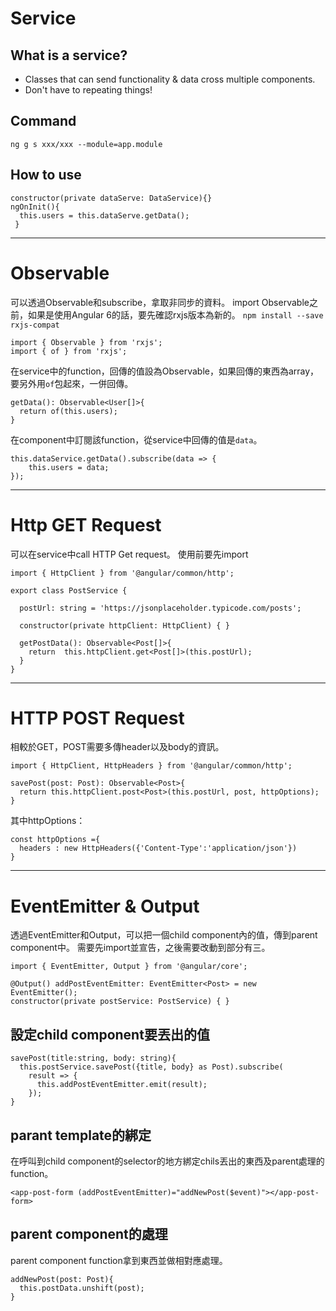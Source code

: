 # Service
## What is a service?
* Classes that can send functionality & data cross multiple components.
* Don't have to repeating things!

## Command
`ng g s xxx/xxx --module=app.module`

## How to use
```
constructor(private dataServe: DataService){}
ngOnInit(){
  this.users = this.dataServe.getData();
 }
```

***

# Observable
可以透過Observable和subscribe，拿取非同步的資料。
import Observable之前，如果是使用Angular 6的話，要先確認rxjs版本為新的。
`npm install --save rxjs-compat`

```
import { Observable } from 'rxjs';
import { of } from 'rxjs';
```

在service中的function，回傳的值設為Observable，如果回傳的東西為array，要另外用`of`包起來，一併回傳。
```
getData(): Observable<User[]>{
  return of(this.users); 
}
```

在component中訂閱該function，從service中回傳的值是`data`。
```
this.dataService.getData().subscribe(data => {
    this.users = data;
});
```

***

# Http GET Request
可以在service中call HTTP Get request。
使用前要先import
```
import { HttpClient } from '@angular/common/http';
```
```
export class PostService {

  postUrl: string = 'https://jsonplaceholder.typicode.com/posts';

  constructor(private httpClient: HttpClient) { }

  getPostData(): Observable<Post[]>{
    return  this.httpClient.get<Post[]>(this.postUrl);
  }
}
```

***

# HTTP POST Request
相較於GET，POST需要多傳header以及body的資訊。
```
import { HttpClient, HttpHeaders } from '@angular/common/http';
```
```
savePost(post: Post): Observable<Post>{
  return this.httpClient.post<Post>(this.postUrl, post, httpOptions);
}
```
其中httpOptions：
```
const httpOptions ={
  headers : new HttpHeaders({'Content-Type':'application/json'})
}
```

***

# EventEmitter & Output
透過EventEmitter和Output，可以把一個child component內的值，傳到parent component中。
需要先import並宣告，之後需要改動到部分有三。
```
import { EventEmitter, Output } from '@angular/core';
```
```
@Output() addPostEventEmitter: EventEmitter<Post> = new EventEmitter();
constructor(private postService: PostService) { }
```

## 設定child component要丟出的值
```
savePost(title:string, body: string){
  this.postService.savePost({title, body} as Post).subscribe(
    result => {
      this.addPostEventEmitter.emit(result);
    });
}
```
## parant template的綁定
在呼叫到child component的selector的地方綁定chils丟出的東西及parent處理的function。
```
<app-post-form (addPostEventEmitter)="addNewPost($event)"></app-post-form>
```
## parent component的處理
parent component function拿到東西並做相對應處理。
```
addNewPost(post: Post){
  this.postData.unshift(post);
}
```






